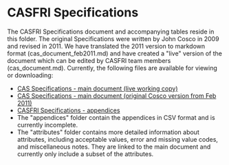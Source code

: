 # CASFRI Specifications

The CASFRI Specifications document and accompanying tables reside in this folder. The original Specifications were written by John Cosco in 2009 and revised in 2011. We have translated the 2011 version to markdown format (cas_document_feb2011.md) and have created a "live" version of the document which can be edited by CASFRI team members (cas_document.md). Currently, the following files are available for viewing or downloading:

  * [CAS Specifications - main document (live working copy)](cas_document.md)
  * [CAS Specifications - main document (original Cosco version from Feb 2011)](cas_document_feb2011.md)
  * [CASFRI Specifications - appendices](cas_appendices.xlsx)
  * The "appendices" folder contain the appendices in CSV format and is currently incomplete.
  * The "attributes" folder contains more detailed information about attributes, including acceptable values, error and missing value codes, and miscellaneous notes. They are linked to the main document and currently only include a subset of the attributes.


